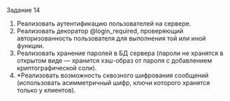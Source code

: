Задание 14

1. Реализовать аутентификацию пользователей на сервере.
2. Реализовать декоратор @login_required, проверяющий авторизованность пользователя для выполнения той или иной функции.
3. Реализовать хранение паролей в БД сервера (пароли не хранятся в открытом виде — хранится хэш-образ от пароля с добавлением криптографической соли).
4. \*Реализовать возможность сквозного шифрования сообщений (использовать асимметричный шифр, ключи которого хранятся только у клиентов).
